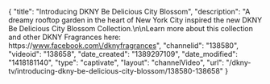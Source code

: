 {
    "title": "Introducing DKNY Be Delicious City Blossom",
    "description": "A dreamy rooftop garden in the heart of New York City inspired the new DKNY Be Delicious City Blossom Collection.\n\nLearn more about this collection and other DKNY Fragrances here: https:\/\/www.facebook.com\/dknyfragrances",
    "channelid": "138580",
    "videoid": "138658",
    "date_created": "1389297109",
    "date_modified": "1418181140",
    "type": "captivate",
    "layout": "channelVideo",
    "url": "\/dkny-tv\/introducing-dkny-be-delicious-city-blossom\/138580-138658"
}